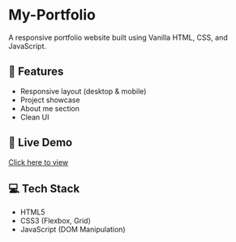 # My-Portfolio
A responsive portfolio website built using Vanilla HTML, CSS, and JavaScript.
## 📌 Features
- Responsive layout (desktop & mobile)
- Project showcase
- About me section
- Clean UI

## 🔗 Live Demo
[Click here to view](https://seanie3000.github.io/My-Portfolio/)

## 💻 Tech Stack
- HTML5
- CSS3 (Flexbox, Grid)
- JavaScript (DOM Manipulation)
